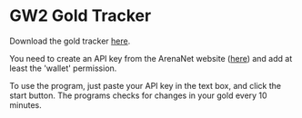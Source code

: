 # GW2 Gold Tracker

Download the gold tracker [here](https://drive.google.com/drive/folders/1dclcTDNmFARA6o-ZgnlLwucz0019IUOi?usp=sharing).

You need to create an API key from the ArenaNet website ([here](https://account.arena.net/applications)) and add at least the 'wallet' permission.

To use the program, just paste your API key in the text box, and click the start button. The programs checks for changes in your gold every 10 minutes.
